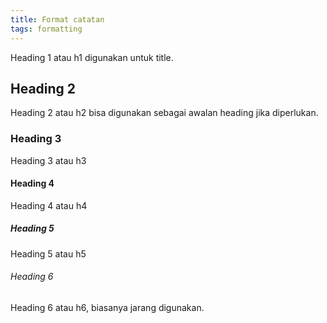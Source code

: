 ```yaml
---
title: Format catatan
tags: formatting
---
```


Heading 1 atau h1 digunakan untuk title.
## Heading 2
Heading 2 atau h2 bisa digunakan sebagai awalan heading jika diperlukan.
### Heading 3
Heading 3 atau h3
#### Heading 4
Heading 4 atau h4
##### Heading 5
Heading 5 atau h5
###### Heading 6
Heading 6 atau h6, biasanya jarang digunakan.



